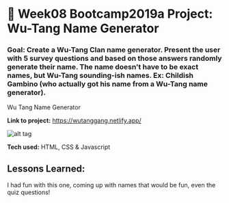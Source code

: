 # 🎤 Week08 Bootcamp2019a Project: Wu-Tang Name Generator

### Goal: Create a Wu-Tang Clan name generator. Present the user with 5 survey questions and based on those answers randomly generate their name. The name doesn't have to be exact names, but Wu-Tang sounding-ish names. Ex: Childish Gambino (who actually got his name from a Wu-Tang name generator).

Wu Tang Name Generator

**Link to project:** https://wutanggang.netlify.app/

![alt tag](https://i.imgur.com/esGIrdD.png)

**Tech used:** HTML, CSS & Javascript



## Lessons Learned:
I had fun with this one, coming up with names that would be fun, even the quiz questions!
